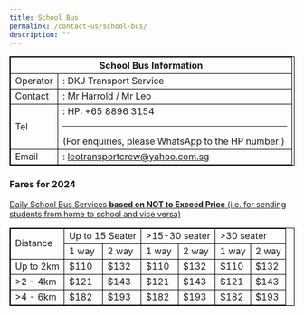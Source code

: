 ```yaml
---
title: School Bus
permalink: /contact-us/school-bus/
description: ""
---
```

<table>
<tbody>
<tr>
<th colspan="2">School Bus Information</th>
</tr>
<tr>
<td>Operator</td>
<td>: DKJ Transport Service</td>
</tr>
<tr>
<td>Contact</td>
<td>: Mr Harrold / Mr Leo</td>
</tr>
<tr>
<td>Tel</td>
<td>: HP: +65 8896 3154<hr> (For enquiries, please WhatsApp to the HP number.)&nbsp;</td>
</tr>
<tr>
<td>Email</td>
<td>:&nbsp;<a href="mailto:leotransportcrew@yahoo.com.sg">leotransportcrew@yahoo.com.sg</a></td>
</tr>
</tbody>
</table>

<style>
table, th, td {
  border: 1px solid black !important;
}
</style>
<h3>Fares for 2024</h3>
<p><u>Daily School Bus Services <strong>based on NOT to Exceed Price</strong> (i.e. for sending students from home to school and vice versa)</u></p>
<table border="1" width="100%">
  <tbody>
    <tr>
      <td rowspan="2">Distance</td>
      <td colspan="2">Up to 15 Seater</td>
      <td colspan="2">&gt;15-30 seater</td>
      <td colspan="2">&gt;30 seater</td>
    </tr>
    <tr>
      <td>1 way</td>
      <td>2 way</td>
      <td>1 way</td>
      <td>2 way</td>
      <td>1 way</td>
      <td>2 way</td>
    </tr>
    <tr>
      <td>Up to 2km</td>
      <td>$110</td>
      <td>$132</td>
      <td>$110</td>
      <td>$132</td>
      <td>$110</td>
      <td>$132</td>
    </tr>
    <tr>
      <td>&gt;2 - 4km</td>
      <td>$121</td>
      <td>$143</td>
      <td>$121</td>
      <td>$143</td>
      <td>$121</td>
      <td>$143</td>
    </tr>
    <tr>
      <td>&gt;4 - 6km</td>
      <td>$182</td>
      <td>$193</td>
      <td>$182</td>
      <td>$193</td>
      <td>$182</td>
      <td>$193</td>
    </tr>
  </tbody>
</table>
<p>&nbsp;</p>